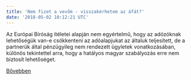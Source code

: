 ```yaml
---
title: 'Nem fizet a vevőm - visszakérhetem az áfát?'
date: '2018-05-02 10:12:21 UTC'
---
```


Az Európai Bíróság ítéletei alapján nem egyértelmű, hogy az adózóknak lehetőségük van-e csökkenteni az adóalapjukat az általuk teljesített, de a partnerük által pénzügyileg nem rendezett ügyletek vonatkozásában, különös tekintettel arra, hogy a hatályos magyar szabályozás erre nem biztosít lehetőséget.


[Bővebben](https://ift.tt/2HHwb61)
